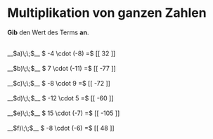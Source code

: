 <!--
version:  0.0.1

language: de

@style
main > *:not(:last-child) {
  margin-bottom: 3rem;
}

input {
    text-align: center;
}

.flex-container {
    display: flex;
    flex-wrap: wrap;
    align-items: stretch;
    gap: 20px;
}

.flex-child {
    flex: 1;
    min-width: 350px;
    margin-right: 20px;
}

@media (max-width: 400px) {
    .flex-child {
        flex: 100%;
        margin-right: 0;
    }
}
@end

formula: \carry   \textcolor{red}{\scriptsize #1}
formula: \digit   \rlap{\carry{#1}}\phantom{#2}#2
formula: \permil  \text{‰}

import: https://raw.githubusercontent.com/LiaTemplates/Tikz-Jax/main/README.md

script: https://cdn.jsdelivr.net/gh/LiaTemplates/Tikz-Jax@main/dist/index.js


tags: Multiplikation, Negative Zahlen, sehr leicht, sehr niedrig, Angeben

comment: Multipliziere ganze Zahlen im Kopf.

author: Martin Lommatzsch

-->




# Multiplikation von ganzen Zahlen

**Gib** den Wert des Terms **an**.

<section class="flex-container">

<div class="flex-child">
<br>
__$a)\;\;$__ $ -4 \cdot (-8) =$ [[  32  ]]
<br>
</div> 
<div class="flex-child">
<br>
__$b)\;\;$__ $ 7 \cdot (-11) =$ [[  -77  ]]
<br>
</div> 
<div class="flex-child">
<br>
__$c)\;\;$__ $ -8 \cdot 9 =$ [[  -72  ]]
<br>
</div> 
<div class="flex-child">
<br>
__$d)\;\;$__ $ -12 \cdot 5 =$ [[  -60  ]]
<br>
</div> 
<div class="flex-child">
<br>
__$e)\;\;$__ $ 15 \cdot (-7) =$ [[ -105  ]]
<br>
</div> 
<div class="flex-child">
<br>
__$f)\;\;$__ $ -8 \cdot (-6) =$ [[  48  ]]
<br>
</div> 
</section>
<br>
<br>
<br>
<br>

